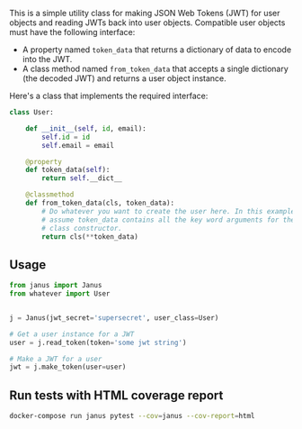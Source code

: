 This is a simple utility class for making JSON Web Tokens (JWT) for user objects and reading JWTs back into user objects. Compatible user objects must have the following interface:
* A property named `token_data` that returns a dictionary of data to encode into the JWT.
* A class method named `from_token_data` that accepts a single dictionary (the decoded JWT) and returns a user object instance.

Here's a class that implements the required interface:
```python
class User:

    def __init__(self, id, email):
        self.id = id
        self.email = email

    @property
    def token_data(self):
        return self.__dict__

    @classmethod
    def from_token_data(cls, token_data):
        # Do whatever you want to create the user here. In this example we
        # assume token_data contains all the key word arguments for the
        # class constructor.
        return cls(**token_data)
```

## Usage
```python
from janus import Janus
from whatever import User


j = Janus(jwt_secret='supersecret', user_class=User)

# Get a user instance for a JWT
user = j.read_token(token='some jwt string')

# Make a JWT for a user
jwt = j.make_token(user=user)
```



## Run tests with HTML coverage report
```bash
docker-compose run janus pytest --cov=janus --cov-report=html
```
